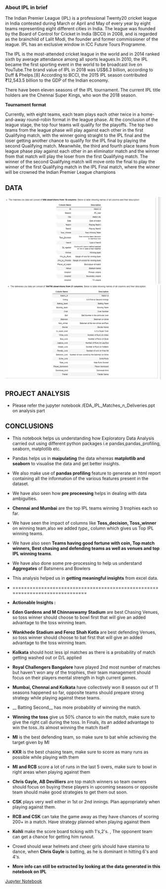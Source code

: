 ### About IPL in brief

The Indian Premier League (IPL) is a professional Twenty20 cricket league in India contested during March or April and May of every year by eight teams representing eight different cities in India. The league was founded by the Board of Control for Cricket in India (BCCI) in 2008, and is regarded as the brainchild of Lalit Modi, the founder and former commissioner of the league. IPL has an exclusive window in ICC Future Tours Programme. 

The IPL is the most-attended cricket league in the world and in 2014 ranked sixth by average attendance among all sports leagues.In 2010, the IPL became the first sporting event in the world to be broadcast live on YouTube.The brand value of IPL in 2018 was US$6.3 billion, according to Duff & Phelps.[8] According to BCCI, the 2015 IPL season contributed ₹12,543.5 billion to the GDP of the Indian economy.

There have been eleven seasons of the IPL tournament. The current IPL title holders are the Chennai Super Kings, who won the 2018 season.

__Tournament format__

Currently, with eight teams, each team plays each other twice in a home-and-away round-robin format in the league phase. At the conclusion of the league stage, the top four teams will qualify for the playoffs. The top two teams from the league phase will play against each other in the first Qualifying match, with the winner going straight to the IPL final and the loser getting another chance to qualify for the IPL final by playing the second Qualifying match. Meanwhile, the third and fourth place teams from league phase play against each other in an eliminator match and the winner from that match will play the loser from the first Qualifying match. The winner of the second Qualifying match will move onto the final to play the winner of the first Qualifying match in the IPL Final match, where the winner will be crowned the Indian Premier League champions


## DATA
![image.png](./matches_columns.PNG)
![image.png](./deliveries_columns.PNG)


## PROJECT ANALYSIS
- Please refer the jupyter notebook /EDA_IPL_Matches_n_Deliveries.ppt on analysis part




## CONCLUSIONS
- This notebook helps us understanding how Exploratory Data Analysis carried out using different python packages i.e pandas,pandas_profiling, seaborn, matplotlib etc.
- Pandas helps us in __maipulating__ the data whereas __matplotlib and seaborn__ to visualise the data and get better insights.
- We also make use of __pandas profiling__ feature to generate an html report containing all the information of the various features present in the dataset.
- We have also seen how __pre proceesing__ helps in dealing with data ambiguities.
- __Chennai and Mumbai__ are the top IPL teams winning 3 trophies each so far.
- We have seen the impact of columns like __Toss_decision, Toss_winner__ on winning team,also we added _type__ column which gives us Top IPL winning teams.
- We have also seen __Teams having good fortune with coin, Top match winners, Best chasing and defending teams as well as venues and top IPL winning teams__.
- We have also done some pre-processing to help us understand __Aggregates__ of Batsmens and Bowlers

- This analysis helped us in __getting meaningful insights__ from excel data.

- =============================================================================
* __Actionable Insights :__ <br/>
- __Eden Gardens and M Chinnaswamy Stadium__ are best Chasing Venues, so toss winner should choose to bowl first that will give an added advantage to the toss winning team.
- __Wankhede Stadium and Feroz Shah Kotla__ are best defending Venues, so toss winner should choose to bat first that will give an added advantage to the toss winning team.
- __Kolkata__ should host less ipl matches as there is a probability of match getting washed out or D/L applied
- __Royal Challengers Bangalore__ have played 2nd most number of matches but haven't won any of the trophies, their team management should focus on their players mental strength in high current games.
- __Mumbai, Chennai and Kolkata__ have collectively won 8 season out of 11 seasons happened so far, opposite teams should prepare strong strategy while playing against these teams.
- __ Batting Second__ has more probability of winning the match.
- __Winning the toss__ give us 50% chance to win the match, make sure to give the right call during the toss. In Finals, its an added advantage to win the toss..its almost winning the match itself
- __MI__ is the best defending team, so make sure to bat while achieving the target given by MI 
- __KKR__ is the best chasing team, make sure to score as many runs as possible while playing with them 
- __MI and RCB__ score a lot of runs in the last 5 overs, make sure to bowl in right areas when playing against them
- __Chris Gayle, AB Devilliers__ are top match winners so team owners should focus on buying these players in upcoming seasons or opposite team should make good strategies to get them out soon.
- __CSK__ plays very well either in 1st or 2nd innings. Plan appropriately when playing against them.
- __RCB and CSK__ can take the game away as they have chances of scoring 200+ in a match. Have strategy planned when playing against them 
- __Kohli__ make the score board ticking with 1's,2's. , The opponent team can get a chance for getting him runout.
- Crowd should wear helmets and cheer girls should have stamina to dance, when __Chris Gayle__ is batting,  as he is dominant in hitting 6's and 4's.

- __More info can still be extracted by looking at the data generated in this notebook on IPL__

[Jupyter Notebook](./EDA_IPL_Matches_n_Deliveries.ipynb)
